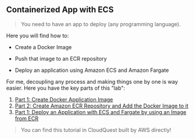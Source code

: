 ## Containerized App with ECS

> You need to have an app to deploy (any programming language).

Here you will find how to:

- Create a Docker Image
  
- Push that image to an ECR repository
  
- Deploy an application using Amazon ECS and Amazon Fargate 
  
For me, decoupling any process and making things one by one is way easier. Here you have the key parts of this "lab":

1. [Part 1: Create Docker Application Image](./AWS-Docker-App-Image.md)
2. [Part 2: Create Amazon ECR Repository and Add the Docker Image to it](./AWS-ECR-Repository.md)
3. [Part 1: Deploy an Application with ECS and Fargate by using an Image from ECR](./AWS-ECS-and-Fargate-Deployment-Using-ECR-Image.md)

> You can find this tutorial in CloudQuest built by AWS directly!
